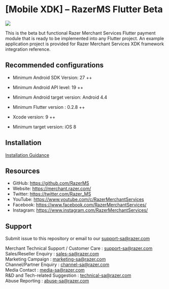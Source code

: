 <!--
 # license: Copyright © 2011-2016 MOLPay Sdn Bhd. All Rights Reserved. 
 -->

# [Mobile XDK] – RazerMS Flutter Beta

<img src="https://user-images.githubusercontent.com/38641542/74424311-a9d64000-4e8c-11ea-8d80-d811cfe66972.jpg">

This is the beta but functional Razer Merchant Services Flutter payment module that is ready to be implemented into any Flutter project. An example application project is provided for Razer Merchant Services XDK framework integration reference.

## Recommended configurations

- Minimum Android SDK Version: 27 ++

- Minimum Android API level: 19 ++

- Minimum Android target version: Android 4.4

- Minimum Flutter version : 0.2.8 ++

- Xcode version: 9 ++

- Minimum target version: iOS 8

## Installation

[Installation Guidance](https://github.com/RazerMS/rms-mobile-xdk-flutter-beta/wiki/Installation-Guidance)


## Resources

- GitHub:     https://github.com/RazerMS
- Website:    https://merchant.razer.com/
- Twitter:    https://twitter.com/Razer_MS
- YouTube:    https://www.youtube.com/c/RazerMerchantServices
- Facebook:   https://www.facebook.com/RazerMerchantServices/
- Instagram:  https://www.instagram.com/RazerMerchantServices/


## Support

Submit issue to this repository or email to our support-sa@razer.com

Merchant Technical Support / Customer Care : support-sa@razer.com<br>
Sales/Reseller Enquiry : sales-sa@razer.com<br>
Marketing Campaign : marketing-sa@razer.com<br>
Channel/Partner Enquiry : channel-sa@razer.com<br>
Media Contact : media-sa@razer.com<br>
R&D and Tech-related Suggestion : technical-sa@razer.com<br>
Abuse Reporting : abuse-sa@razer.com

